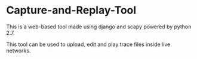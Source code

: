 # Capture-and-Replay-Tool

This is a web-based tool made using django and scapy powered by python 2.7.

This tool can be used to upload, edit and play trace files inside live networks.
